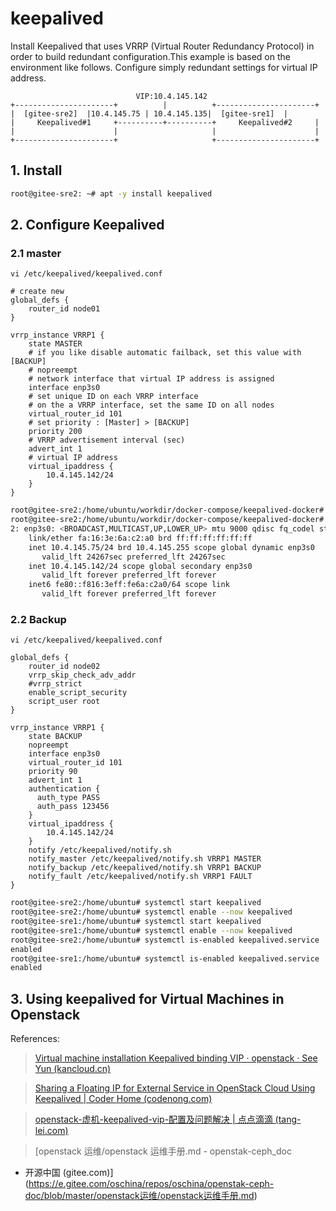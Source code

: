 # keepalived

Install Keepalived that uses VRRP (Virtual Router Redundancy Protocol) in order to build redundant configuration.This example is based on the environment like follows. Configure simply redundant settings for virtual IP address.

```
                            VIP:10.4.145.142
+----------------------+          |          +----------------------+
|  [gitee-sre2]  |10.4.145.75 | 10.4.145.135|  [gitee-sre1]  |
|     Keepalived#1     +----------+----------+     Keepalived#2     |
|                      |                     |                      |
+----------------------+                     +----------------------+
```

## 1. Install

```sh
root@gitee-sre2: ~# apt -y install keepalived
```

## 2. Configure Keepalived

### 2.1 master

`vi /etc/keepalived/keepalived.conf`

```
# create new
global_defs {
    router_id node01
}

vrrp_instance VRRP1 {
    state MASTER
    # if you like disable automatic failback, set this value with [BACKUP]
    # nopreempt
    # network interface that virtual IP address is assigned
    interface enp3s0
    # set unique ID on each VRRP interface
    # on the a VRRP interface, set the same ID on all nodes
    virtual_router_id 101
    # set priority : [Master] > [BACKUP]
    priority 200
    # VRRP advertisement interval (sec)
    advert_int 1
    # virtual IP address
    virtual_ipaddress {
        10.4.145.142/24
    }
}
```

```sh
root@gitee-sre2:/home/ubuntu/workdir/docker-compose/keepalived-docker# systemctl restart keepalived
root@gitee-sre2:/home/ubuntu/workdir/docker-compose/keepalived-docker# ip address show enp3s0
2: enp3s0: <BROADCAST,MULTICAST,UP,LOWER_UP> mtu 9000 qdisc fq_codel state UP group default qlen 1000
    link/ether fa:16:3e:6a:c2:a0 brd ff:ff:ff:ff:ff:ff
    inet 10.4.145.75/24 brd 10.4.145.255 scope global dynamic enp3s0
       valid_lft 24267sec preferred_lft 24267sec
    inet 10.4.145.142/24 scope global secondary enp3s0
       valid_lft forever preferred_lft forever
    inet6 fe80::f816:3eff:fe6a:c2a0/64 scope link
       valid_lft forever preferred_lft forever
```

### 2.2 Backup

`vi /etc/keepalived/keepalived.conf`

```
global_defs {
    router_id node02
    vrrp_skip_check_adv_addr
    #vrrp_strict
    enable_script_security
    script_user root
}

vrrp_instance VRRP1 {
    state BACKUP
    nopreempt
    interface enp3s0
    virtual_router_id 101
    priority 90
    advert_int 1
    authentication {
      auth_type PASS
      auth_pass 123456
    }
    virtual_ipaddress {
        10.4.145.142/24
    }
    notify /etc/keepalived/notify.sh
    notify_master /etc/keepalived/notify.sh VRRP1 MASTER
    notify_backup /etc/keepalived/notify.sh VRRP1 BACKUP
    notify_fault /etc/keepalived/notify.sh VRRP1 FAULT
}
```

```sh
root@gitee-sre2:/home/ubuntu# systemctl start keepalived
root@gitee-sre2:/home/ubuntu# systemctl enable --now keepalived
root@gitee-sre1:/home/ubuntu# systemctl start keepalived
root@gitee-sre1:/home/ubuntu# systemctl enable --now keepalived
root@gitee-sre2:/home/ubuntu# systemctl is-enabled keepalived.service
enabled
root@gitee-sre1:/home/ubuntu# systemctl is-enabled keepalived.service
enabled
```

## 3. Using keepalived for Virtual Machines in Openstack

References:

> [Virtual machine installation Keepalived binding VIP · openstack · See Yun (kancloud.cn)](https://www.kancloud.cn/pshizhsysu/openstack/2297705)

> [Sharing a Floating IP for External Service in OpenStack Cloud Using Keepalived | Coder Home (codenong.com)](https://www.codenong.com/cs106534245/)

> [openstack-虚机-keepalived-vip-配置及问题解决 | 点点滴滴 (tang-lei.com)](http://tang-lei.com/2019/07/30/opesntack-虚机-keepalived-vip-配置及问题解决/)

> [openstack 运维/openstack 运维手册.md - openstak-ceph_doc
  - 开源中国 (gitee.com)](https://e.gitee.com/oschina/repos/oschina/openstak-ceph-doc/blob/master/openstack运维/openstack运维手册.md)